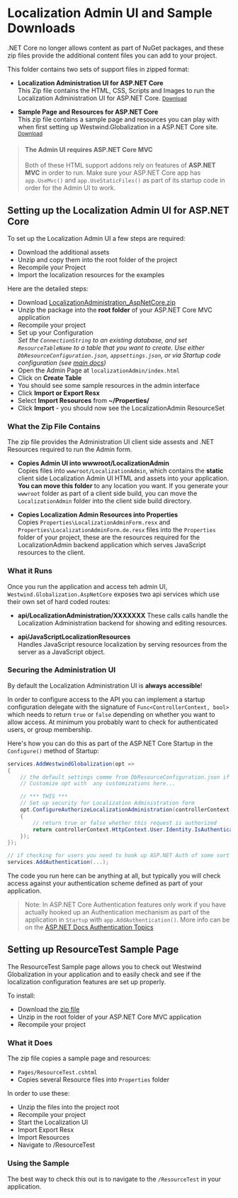 # Localization Admin UI and Sample Downloads
.NET Core no longer allows content as part of NuGet packages, and these zip files provide the additional content files you can add to your project.

This folder contains two sets of support files in zipped format:

* **Localization Administration UI for ASP.NET Core**  
This Zip file contains the HTML, CSS, Scripts and Images to run the Localization Administration UI for ASP.NET Core. 
<small>[Download](https://github.com/RickStrahl/Westwind.Globalization/blob/master/DownloadableAssets/LocalizationAdministrationHtml_AspNetCore.zip?raw=true)</small>

* **Sample Page and Resources for ASP.NET Core**   
This zip file contains a sample page and resources you can play with when first setting up Westwind.Globalization in a ASP.NET Core site.  <small>[Download](https://github.com/RickStrahl/Westwind.Globalization/blob/master/DownloadableAssets/LocalizationSample_AspNetCore.zip?raw=true)</small>

> #### The Admin UI requires ASP.NET Core MVC
> Both of these HTML support addons rely on features of **ASP.NET MVC** in order to run. Make sure your ASP.NET Core app has `app.UseMvc()` and `app.UseStaticFiles()` as part of its startup code in order for the Admin UI to work.

## Setting up the Localization Admin UI for ASP.NET Core
To set up the Localization Admin UI a few steps are required:

* Download the additional assets
* Unzip and copy them into the root folder of the project
* Recompile your Project
* Import the localization resources for the examples

Here are the detailed steps:

* Download [LocalizationAdministration_AspNetCore.zip](https://github.com/RickStrahl/Westwind.Globalization/blob/master/DownloadableAssets/LocalizationAdministrationHtml_AspNetCore.zip?raw=true)
* Unzip the package into the **root folder** of your ASP.NET Core MVC application
* Recompile your project
* Set up your Configuration  
  *Set the `ConnectionString` to an existing database, and set `ResourceTableName` to a table that you want to create. Use either `DbResourceConfiguration.json`, `appsettings.json`, or via Startup code configuration (see [main docs](https://github.com/RickStrahl/Westwind.Globalization#aspnet-core-configuration))*
* Open the Admin Page at `localizationAdmin/index.html`
* Click on **Create Table**
* You should see some sample resources in the admin interface
* Click **Import or Export Resx**
* Select **Import Resources** from **~/Properties/**
* Click **Import** - you should now see the LocalizationAdmin ResourceSet


### What the Zip File Contains
The zip file provides the Administration UI client side assests and .NET Resources required to run the Admin form.

* **Copies Admin UI into wwwroot/LocalizationAdmin**  
Copies files into `wwwroot/LocalizationAdmin`, which contains the **static** client side Localization Admin UI HTML and assets into your application. **You can move this folder** to any location you want. If you generate your `wwwroot` folder as part of a client side build, you can move the `LocalizationAdmin` folder into the client side build directory.

* **Copies Localization Admin Resources into Properties**   
Copies `Properties\LocalizationAdminForm.resx` and `Properties\LocalizationAdminForm.de.resx` files into the `Properties` folder of your project, these are the resources required for the LocalizationAdmin backend application which serves JavaScript resources to the client.

### What it Runs
Once you run the application and access teh admin UI, `Westwind.Globalization.AspNetCore` exposes two api services which use their own set of hard coded routes:

* **api/LocalizationAdministration/XXXXXXX** 
These calls calls handle the Localization Administration backend for showing and editing  resources. 

* **api/JavaScriptLocalizationResources**  
Handles JavaScript resource localization by serving resources from the server as a JavaScript object.

### Securing the Administration UI
By default the Localization Administration UI is **always accessible**!

In order to configure access to the API you can implement a startup configuration delegate with the signature of `Func<ControllerContext, bool>` which needs to return `true` or `false` depending on whether you want to allow access. At minimum you probably want to check for authenticated users, or group membership.

Here's how you can do this as part of the ASP.NET Core Startup in the `Configure()` method of Startup:

```cs
services.AddWestwindGlobalization(opt =>
{                
    // the default settings comme from DbResourceConfiguration.json if exists
    // Customize opt with  any customizations here...

    // *** THIS ***
    // Set up security for Localization Administration form
    opt.ConfigureAuthorizeLocalizationAdministration(controllerContext =>
    {
        // return true or false whether this request is authorized
        return controllerContext.HttpContext.User.Identity.IsAuthenticated;
    });
});

// if checking for users you need to hook up ASP.NET Auth of some sort
services.AddAuthentication(...);
```

The code you run here can be anything at all, but typically you will check access against your authentication scheme defined as part of your application.

> Note: In ASP.NET Core Authentication features only work if you have actually hooked up an Authentication mechanism as part of the application in `Startup` with `app.AddAuthentication()`.
More info can be on the [ASP.NET Docs Authentication Topics](https://docs.microsoft.com/en-us/aspnet/core/security/authentication/)



## Setting up ResourceTest Sample Page
The ResourceTest Sample page allows you to check out Westwind Globalization in your application and to easily check and see if the localization configuration features are set up properly.

To install:

* Download the [zip file](https://github.com/RickStrahl/Westwind.Globalization/blob/master/DownloadableAssets/LocalizationSample_AspNetCore.zip?raw=true)
* Unzip in the root folder of your ASP.NET Core MVC application
* Recompile your project

### What it Does
The zip file copies a sample page and resources:

* `Pages/ResourceTest.cshtml`
* Copies several Resource files into `Properties` folder

In order to use these:

* Unzip the files into the project root
* Recompile your project
* Start the Localization UI
* Import Export Resx
* Import Resources
* Navigate to /ResourceTest


### Using the Sample
The best way to check this out is to navigate to the `/ResourceTest` in your application.
